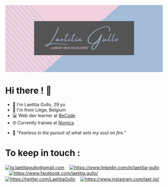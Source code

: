 ![Laetitia Gullo](/LG.png "Laetitia Gullo")

# Hi there ! 👋

- 👩 I'm Laetitia Gullo, 29 yo
- 🏡 I'm from Liège, Belgium
- 💻 Web dev learner at [BeCode](https://becode.org/)
- 🤓 Currently trainee at [Nomics](https://www.linkedin.com/company/nomics/)
<!-- - 👀 Looking for job opportunities -->
- 🦋 "*Fearless in the pursuit of what sets my soul on fire.*"


# To keep in touch :

<p align="left">
<a href="mailto:lg.laetitiagullo@gmail.com"><img align="center" src="https://cdn.jsdelivr.net/npm/simple-icons@3.0.1/icons/mail-dot-ru.svg" alt="lg.laetitiagullo@gmail.com" height="35" width="35" /></a> &nbsp;&nbsp;
<a href="https://www.linkedin.com/in/laetitia-gullo" target="blank"><img align="center" src="https://cdn.jsdelivr.net/npm/simple-icons@3.0.1/icons/linkedin.svg" alt="https://www.linkedin.com/in/laetitia-gullo" height="35" width="35" /></a> &nbsp;&nbsp;
<a href="https://www.facebook.com/laetitia.gullo" target="blank"><img align="center" src="https://cdn.jsdelivr.net/npm/simple-icons@3.0.1/icons/facebook.svg" alt="https://www.facebook.com/laetitia.gullo/" height="35" width="35" /></a> &nbsp;&nbsp;
<a href="https://twitter.com/LaetitiaGullo" target="blank"><img align="center" src="https://cdn.jsdelivr.net/npm/simple-icons@3.0.1/icons/twitter.svg" alt="https://twitter.com/LaetitiaGullo" height="35" width="35" /></a> &nbsp;&nbsp;
<a href="https://www.instagram.com/laet.iig" target="blank"><img align="center" src="https://cdn.jsdelivr.net/npm/simple-icons@3.0.1/icons/instagram.svg" alt="https://www.instagram.com/laet.iig/" height="35" width="35" /></a> &nbsp;&nbsp;
</p>